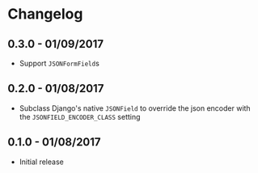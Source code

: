 Changelog
=========

0.3.0 - 01/09/2017
------------------

  - Support `JSONFormField`s

0.2.0 - 01/08/2017
------------------

  - Subclass Django's native `JSONField` to override the json encoder with the `JSONFIELD_ENCODER_CLASS` setting

0.1.0 - 01/08/2017
------------------

  - Initial release
